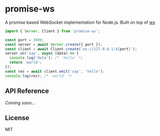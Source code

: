# promise-ws

A promise based WebSocket implementation for Node.js. Built on top of [ws](https://github.com/websockets/ws)


```js
import { Server, Client } from 'promise-ws';

const port = 3000;
const server = await Server.create({ port });
const client = await Client.create(`ws://127.0.0.1:${port}`);
server.on('say', async (data) => {
  console.log('data'); /* 'hello' */
  return 'world';
});
const res = await client.emit('say', 'hello');
console.log(res); /* 'world' */
```


## API Reference

*Coming soon...*


## License

MIT
